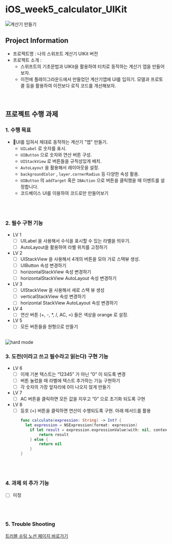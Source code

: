 # iOS_week5_calculator_UIKit

![계산기 만들기](https://help.apple.com/assets/65D6896CA6CCCD9ECD051E60/65D6896D44E24248E80D32D1/ko_KR/5250122ee560cee90b3d7cfa2d91695e.png)


## Project Information
  - 프로젝트명 : 나의 스위프트 계산기 UIKit 버전
  - 프로젝트 소개 : 
    - 스위프트의 기초문법과 UIKit을 활용하여 터치로 동작하는 계산기 앱을 만들어 보자.
    - 이전에 플레이그라운드에서 만들었던 계산기앱에 UI를 입히기. 모델과 프로토콜 등을 활용하여 이전보다 로직 코드를 개선해보자.
<br><br><br>

## 프로젝트 수행 과제
### 1. 수행 목표 
  - UI를 입혀서 제대로 동작하는 계산기 "앱" 만들기.
    - `UILabel` 로 숫자를 표시.
    - `UIButton` 으로 숫자와 연산 버튼 구성.
    - `UIStackView` 로 버튼들을 규칙성있게 배치.
    - `AutoLayout` 을 활용해서 레이아웃을 설정.
    - `backgroundColor` , `layer.cornerRadius` 등 다양한 속성 활용.
    - `UIButton` 의 `addTarget` 혹은 `IBAction` 으로 버튼을 클릭했을 때 이벤트를 설정합니다.
    - 코드베이스 UI를 이용하여 코드로만 만들어보기

<br><br>

### 2. 필수 구현 기능
  - LV 1
    + [ ] UILabel 을 사용해서 수식을 표시할 수 있는 라벨을 띄우기. 
    + [ ] AutoLayout을 활용하여 라벨 위치를 고정하기
  - LV 2
    + [ ] UIStackView 을 사용해서 4개의 버튼을 모아 가로 스택뷰 생성.
    + [ ] UIButton 속성 변경하기
    + [ ] horizontalStackView 속성 변경하기
    + [ ] horizontalStackView AutoLayout 속성 변경하기
  - LV 3
    - [ ] UIStackView 을 사용해서 세로 스택 뷰 생성
    - [ ] verticalStackView 속성 변경하기
    - [ ] horizontal StackView AutoLayout 속성 변경하기
  - LV 4
    - [ ] 연산 버튼 (+, -, *, /, AC, =) 들은 색상을 orange 로 설정.
  - LV 5
    - [ ] 모든 버튼들을 원형으로 만들기
<br><br>

![hard mode](https://staticdelivery.nexusmods.com/mods/5113/images/headers/229_1676449560.jpg)

### 3. 도전(이라고 쓰고 필수라고 읽는다) 구현 기능
  - LV 6
    + [ ] 이제 기본 텍스트는 “12345” 가 아닌 “0” 이 되도록 변경
    + [ ] 버튼 눌렀을 때 라벨에 텍스트 추가하는 기능 구현하기
    + [ ] 각 숫자의 가장 앞자리에 0이 나오지 않게 만들기
  - LV 7
    + [ ] AC 버튼을 클릭하면 모든 값을 지우고 “0” 으로 초기화 되도록 구현
  - LV 8
    + [ ] 등호 (=) 버튼을 클릭하면 연산이 수행되도록 구현. 아래 메서드를 활용
      ``` swift
      func calculate(expression: String) -> Int? {
	    let expression = NSExpression(format: expression)
          if let result = expression.expressionValue(with: nil, context: nil) as? Int {
              return result
          } else {
              return nil
          }
      }
      ```

<br><br>

### 4. 과제 외 추가 기능
  - [ ] 미정

<br><br>

### 5. Trouble Shooting
[트러블 슈팅 노션 페이지 바로가기](https://seongto.notion.site/241118-241122-143a2764a657809c96affbb9d64e2889?pvs=4)




      
